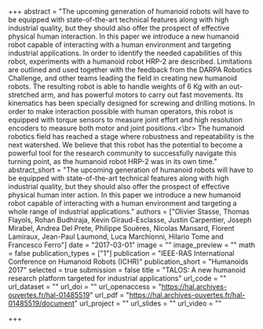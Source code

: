 +++
abstract = "The upcoming generation of humanoid robots will have to be equipped with state-of-the-art technical features along with high industrial quality, but they should also offer the prospect of effective physical human interaction. In this paper we introduce a new humanoid robot capable of interacting with a human environment and targeting industrial applications. In order to identify the needed capabilities of this robot, experiments with a humanoid robot HRP-2 are described. Limitations are outlined and used together with the feedback from the DARPA Robotics Challenge, and other teams leading the field in creating new humanoid robots. The resulting robot is able to handle weights of 6 Kg with an out-stretched arm, and has powerful motors to carry out fast movements. Its kinematics has been specially designed for screwing and drilling motions. In order to make interaction possible with human operators, this robot is equipped with torque sensors to measure joint effort and high resolution encoders to measure both motor and joint positions.<\br> The humanoid robotics field has reached a stage where robustness and repeatability is the next watershed. We believe that this robot has the potential to become a powerful tool for the research community to successfully navigate this turning point, as the humanoid robot HRP-2 was in its own time."
abstract_short = "The upcoming generation of humanoid robots will have to be equipped with state-of-the-art technical features along with high industrial quality, but they should also offer the prospect of effective physical human inter action. In this paper we introduce a new humanoid robot capable of interacting with a human environment and targeting a whole range of industrial applications."
authors = ["Olivier Stasse, Thomas Flayols, Rohan Budhiraja, Kevin Giraud-Esclasse, Justin Carpentier, Joseph Mirabel, Andrea Del Prete, Philippe Souères, Nicolas Mansard, Florent Lamiraux, Jean-Paul Laumond, Luca Marchionni, Hilario Tome and Francesco Ferro"]
date = "2017-03-01"
image = ""
image_preview = ""
math = false
publication_types = ["1"]
publication = "IEEE-RAS International Conference on Humanoid Robots (ICHR)"
publication_short = "Humanoids 2017"
selected = true
submission = false
title = "TALOS: A new humanoid research platform targeted for industrial applications"
url_code = ""
url_dataset = ""
url_doi = ""
url_openaccess = "https://hal.archives-ouvertes.fr/hal-01485519"
url_pdf = "https://hal.archives-ouvertes.fr/hal-01485519/document"
url_project = ""
url_slides = ""
url_video = ""

+++


